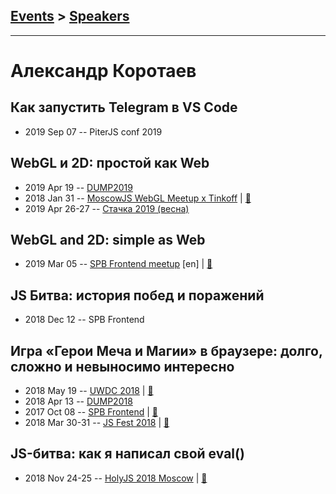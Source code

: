 ## [Events](../README.md) > [Speakers](../speakers.md)
---

# Александр Коротаев

## Как запустить Telegram в VS Code
- 2019 Sep 07 -- PiterJS conf 2019    
## WebGL и 2D: простой как Web
- 2019 Apr 19 -- [DUMP2019](https://www.youtube.com/watch?v=PKNrhSe7ATM&list=PLRdS-n5seLRqiGopjk6DN6qtm2C04m_mb&index=7)    
- 2018 Jan 31 -- [MoscowJS WebGL Meetup x Tinkoff](https://youtu.be/jfRusB5E1n8)  | [:notebook:](http://lekzd.ru/presentations/webgl_simple_moscow/)  
- 2019 Apr 26-27 -- [Стачка 2019 (весна)](https://www.youtube.com/watch?v=7cbshfHfULs&list=PL8EJzNcJZNp2AMwQWiFhpGjhkjUwghXBg&index=2&t=0s)    
## WebGL and 2D: simple as Web
- 2019 Mar 05 -- [SPB Frontend meetup](https://www.youtube.com/watch?v=56rX1gTmt_c) [en] | [:notebook:](http://lekzd.ru/presentations/webgl_simple_sbp_eng/)  
## JS Битва: история побед и поражений
- 2018 Dec 12 -- SPB Frontend    
## Игра «Герои Меча и Магии» в браузере: долго, сложно и невыносимо интересно
- 2018 May 19 -- [UWDC 2018](https://www.youtube.com/watch?v=bv6MVuRbAmg)  | [:notebook:](http://lekzd.ru/presentations/uwdc_heroes/#cover)  
- 2018 Apr 13 -- [DUMP2018](https://www.youtube.com/watch?v=eauzFBCJDb0)    
- 2017 Oct 08 -- [SPB Frontend](https://youtu.be/STxBvk98mf8?t=41m17s)  | [:notebook:](http://lekzd.ru/heroes)  
- 2018 Mar 30-31 -- [JS Fest 2018](https://www.youtube.com/watch?v=YIq3QLVvcds)  | [:notebook:](http://lekzd.ru/presentations/jsFest_heroes/)  
## JS-битва: как я написал свой eval()
- 2018 Nov 24-25 -- [HolyJS 2018 Moscow](https://www.youtube.com/watch?v=TJ7TGk5WJ5k)  | [:notebook:](http://lekzd.ru/presentations/js_battle_holy/)  
